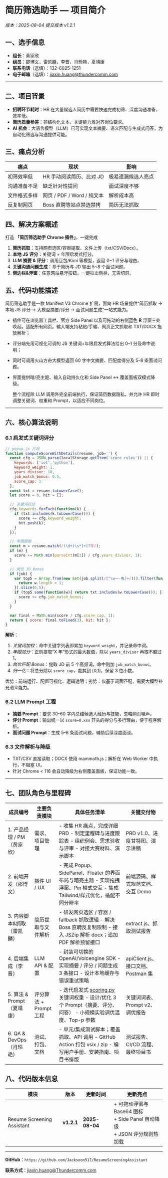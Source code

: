 # 简历筛选助手 — 项目简介  
*版本：2025-08-04   提交版本 v1.2.1*

## 一、选手信息
- **组长**：黄家欣
- **组员**：邵博文，雷凯麟，李晋，肖玲艳，夏靖康
- **联系电话**（选填）：132-6025-1251  
- **电子邮箱**（选填）：jiaxin.huang@thundercomm.com  

---

## 二、项目背景  

- **招聘环节耗时**：HR 在大量候选人简历中需要快速完成初筛、深度沟通准备，效率低。  
- **简历质量参差**：非结构化文本，关键能力难对齐岗位要求。  
- **AI 机会**：大语言模型（LLM）已可实现文本摘要、语义匹配与生成式问答，为自动化筛选与沟通提供可能。  

## 三、痛点分析

| 痛点         | 现状                       | 影响               |
| ------------ | -------------------------- | ------------------ |
| 初筛效率低   | HR 手动阅读简历、比对 JD   | 极易遗漏候选人亮点 |
| 沟通准备不足 | 缺乏针对性提问             | 面试深度不够       |
| 文件格式多样 | 网页 / PDF / Word / 纯文本 | 解析成本高         |
| 反复制网页   | Boss 直聘等站点禁选禁拷    | 简历无法抓取       |

## 四、解决方案概述  

打造 **「简历筛选助手 Chrome 插件」**，一键完成  

1. **简历抓取**：支持网页选区/容器提取、文件上传（txt/CSV/Docx）。  
2. **本地** **JS** **评分**：关键词 + 年限启发式打分。  
3. **LLM** **摘要 & 评分**：调用豆包/Kimi 等模型，返回 0~1 评分与理由。  
4. **关键沟通问题生成**：基于简历与 JD 输出 5~8 个面试问题。  
5. **侧边栏&浮窗**：任意网站悬浮按钮，一键拉出侧栏，无需切屏。 

## 五、代码功能描述

简历筛选助手是一款 Manifest V3 Chrome 扩展，面向 HR 场景提供“简历抓取 → 本地 JS 评分 → 大模型摘要/评分 → 面试问题生成”一站式能力。

* 插件可在浏览器工具栏、官方 Side Panel 以及可拖动的右侧蓝色 **R** 浮窗三处唤起，适配所有网页。输入端支持粘贴/手输、网页正文抓取和 TXT/DOCX 拖放解析；

* 评分端先用可视化可调的 JS 关键词+年限启发式算法给出 0–1 分及命中说明；

* 同时可调用火山方舟大模型返回 60 字中文摘要、匹配度得分及 5–8 条面试问题。

* 界面提供暗/亮主题、输入自动持久化和 Side Panel ↔ 覆盖面板双模式降级。

  整个流程除 LLM 调用外完全前端执行，保证简历数据隐私，并允许 HR 即时调整关键词、权重和 Prompt，以适应不同岗位。

---

## 六、核心算法说明

### 6.1 启发式关键词评分

```javascript
// popup.js 片段
function computeScoreWithDetails(resume, job='') {
  const cfg = JSON.parse(localStorage.getItem('score_rules')) || {
    keywords: ['iot','python'],
    keyword_weight: 1,
    years_divisor: 10,
    job_match_bonus: 0.5,
    score_cap: 1
  };
  const txt = resume.toLowerCase();
  let score = 0, hit = [];

  // 关键词打分
  cfg.keywords.forEach(function(k) {
    if (txt.includes(k.toLowerCase())) {
      score += cfg.keyword_weight;
      hit.push(k);
    }
  });

  // 年限提取
  const m = resume.match(/(\d+)\s*[+]?年/);
  if (m) {
    score += Math.min(parseInt(m[1]) / cfg.years_divisor, 1);
  }

  // 岗位 JD bonus
  if (job) {
    var top5 = Array.from(new Set(job.split(/[^\w一-龟]+/))).filter(function(w) {
      return w.length > 1;
    }).slice(0,5);
    if (top5.some(function(w){ return txt.includes(w.toLowerCase()); })) {
      score += cfg.job_match_bonus;
    }
  }

  var final = Math.min(score / cfg.score_cap, 1);
  return { score: final.toFixed(3), hit: hit };
}
```

**解析**：
1. *关键词加权*：命中关键字列表即累加 `keyword_weight`，并记录命中词。  
2. *年限加分*：正则提取“X 年”形式的最大数值，除以 `years_divisor` 再取不超过 1。  
3. *岗位匹配 Bonus*：提取 JD 前 5 个高频词，命中则加 `job_match_bonus`。  
4. *归一化*：将总分除以 `score_cap`，裁剪到 [0,1]，保留 3 位小数。

优势：前端运行、配置可视化、逻辑透明；劣势：仅基于词面匹配，需要大模型补充语义能力。

### 6.2 LLM Prompt 工程
- **摘要 Prompt**：要求 30–60 字内总结候选人经历与技能，忽略网页噪声。  
- **评分 Prompt**：输出统一以 `score=0.xxx` 开头的得分与多行理由，便于程序解析。  
- **面试问题 Prompt**：生成 5–8 条面试问题，辅助后续深度面谈。

### 6.3 文件解析与降级
- TXT/CSV 直接读取；DOCX 使用 mammoth.js；解析在 Web Worker 中执行，不阻塞 UI。  
- 针对 Chrome < 116 会自动降级为右侧覆盖面板，保证功能一致。

---

## 七、团队角色与里程碑  

| 成员编号                   | 主要负责模块           | 具体任务清单                                                 | 关键交付物                         |
| -------------------------- | ---------------------- | ------------------------------------------------------------ | ---------------------------------- |
| 1. 产品经理 / PM（黄家欣） | 需求、项目管理         | - 收集 HR 痛点，完成详细 PRD - 制定里程碑与进度跟踪表 - 组织例会、需求验收与评审 - 对接大赛材料、演示脚本 | PRD v1.0、进度甘特图、演示讲稿     |
| 2. 前端开发（邵博文）      | 插件 UI / UX           | - 完成 Popup、SidePanel、Floater 的界面布局与暗亮主题 - 实现拖拽浮窗、Pin 模式交互 - 集成 Tailwind/样式优化，适配不同分辨率 | 前端源码、样式规范文档、交互 Demo  |
| 3. 内容脚本&抓取（雷凯麟） | 简历提取与文件解析     | - 研发网页选区 / 容器 / fallback 抓取逻辑 - 解决 Boss 直聘反复制限制 - 接入 JSZip 解析 docx；追加 PDF 解析预留接口 | extract.js、抓取测试报告           |
| 4. 后端集成（李晋）        | LLM API & 配置         | - 封装可切换的 OpenAI/Volcengine SDK - 实现摘要 / 评分 / 问题生成 3 条接口 - 设计本地缓存与错误重试策略 | apiClient.js、接口文档、Postman 集 |
| 5. 算法 & Prompt（夏靖康） | 评分算法 + Prompt 工程 | - 迭代启发式 [scoring.py](http://scoring.py) 关键词权重 - 设计/优化 3 个 Prompt（摘要、评分、问答） - 小规模实验调优温度、Top-p 参数 | 关键词词表、Prompt v2、调优报告    |
| 6. QA & DevOps（肖玲艳）   | 测试、打包、文档       | - 单元/集成测试脚本；覆盖抓取、API 调用 - GitHub Action 打包 vsix / zip - 编写用户手册、安装指南、项目书排版 | 测试报告、CI/CD 流程、最终项目书   |

## 八、代码版本信息

| 模块 | 版本 | 更新时间 | 更新亮点 |
|------|------|----------|----------|
| Resume Screening Assistant | **v1.2.1** | **2025-08-04** | + 可拖动浮窗与 Base64 图标<br>+ Side Panel 自动降级<br>+ JSON 评分规则热加载 |

---

**GitHub**：`https://github.com/Jacksoon517/ResumeScreeningAssistant`  

**联系方式**：[jiaxin.huang@Thundercomm.com](mailto:jiaxin.huang@Thundercomm.com)
